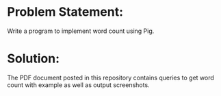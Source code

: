 # Problem Statement:

Write a program to implement word count using Pig.

# Solution:

The PDF document posted in this repository contains queries to get word count with example as well as output screenshots.
